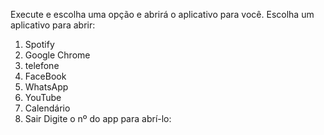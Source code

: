 Execute e escolha uma opção e abrirá o aplicativo para você.
Escolha um aplicativo para abrir:
1. Spotify
2. Google Chrome
3. telefone
4. FaceBook
5. WhatsApp
6. YouTube
7. Calendário
8. Sair
Digite o nº do app para abrí-lo: 
